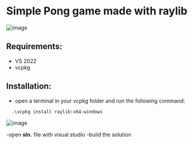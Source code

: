 # Simple Pong game made with raylib

![image](https://user-images.githubusercontent.com/73076485/211751888-ad62b00e-8af6-459e-9395-b06bbbe34a55.png)

## Requirements:
  - VS 2022
  - vcpkg
  
## Installation:
  - open a terminal in your vcpkg folder and run the following command:
  ```
    .\vcpkg install raylib:x64-windows
  ```
  ![image](https://user-images.githubusercontent.com/73076485/211756167-ea623a83-c9d9-4051-8d70-8adc29f36dab.png)
  
  -open **sln.** file with visual studio
  -build the solution
  
  
